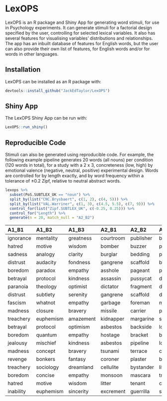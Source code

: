 
<!-- README.md is generated from README.Rmd. Please edit that file -->

# LexOPS

<!-- badges: start -->

<!-- badges: end -->

LexOPS is an R package and Shiny App for generating word stimuli, for
use in Psychology experiments. It can generate stimuli for a factorial
design specified by the user, controlling for selected lexical
variables. It also has several features for visualising variables’
distributions and relationships. The app has an inbuilt database of
features for English words, but the user can also provide their own list
of features, for English words and/or for words in other languages.

## Installation

LexOPS can be installed as an R package with:

``` r
devtools::install_github("JackEdTaylor/LexOPS")
```

## Shiny App

The LexOPS Shiny App can be run with:

``` r
LexOPS::run_shiny()
```

## Reproducible Code

Stimuli can also be generated using reproducible code. For example, the
following example pipeline generates 20 words (all nouns) per condition
(120 words in total), for a study with a 2 x 3, concreteness (low, high)
by emotional valence (negative, neutral, positive) experimental design.
Words are controlled for by length exactly, and by word frequency within
a tolerance of ±0.2 Zipf, relative to neutral abstract words.

``` r
lexops %>%
  subset(PoS.SUBTLEX_UK == "noun") %>%
  split_by(list("CNC.Brysbaert", c(1, 2), c(4, 5))) %>%
  split_by(list("VAL.Warriner", c(1, 3), c(4.5, 5.5), c(7, 9))) %>%
  control_for(list("Zipf.SUBTLEX_UK", c(-0.25, 0.25))) %>%
  control_for("Length") %>%
  generate(n = 20, match_null = "A2_B2")
```

| A1\_B1    | A1\_B2    | A1\_B3    | A2\_B1    | A2\_B2    | A2\_B3    | match\_null |
| :-------- | :-------- | :-------- | :-------- | :-------- | :-------- | :---------- |
| ignorance | mentality | greatness | courtroom | publisher | blueberry | A2\_B2      |
| hatred    | motive    | wisdom    | bomber    | buzzer    | pillow    | A2\_B2      |
| sadness   | analogy   | clarity   | burglar   | bedding   | pumpkin   | A2\_B2      |
| distrust  | audacity  | fondness  | gangrene  | scaffold  | beverage  | A2\_B2      |
| boredom   | paradox   | empathy   | asshole   | pageant   | pianist   | A2\_B2      |
| betrayal  | protocol  | kindness  | assassin  | pussycat  | doughnut  | A2\_B2      |
| paranoia  | theology  | optimist  | dictator  | fragment  | doughnut  | A2\_B2      |
| distrust  | subtlety  | serenity  | gangrene  | scaffold  | duckling  | A2\_B2      |
| fascism   | whatnot   | empathy   | garbage   | foreman   | mermaid   | A2\_B2      |
| madness   | closure   | bravery   | missile   | carrier   | popcorn   | A2\_B2      |
| treachery | euphemism | amazement | kidnapper | margarine | snowflake | A2\_B2      |
| betrayal  | protocol  | optimism  | asbestos  | backside  | lollipop  | A2\_B2      |
| boredom   | quantum   | empathy   | hostage   | bracket   | blossom   | A2\_B2      |
| jealousy  | mischief  | kindness  | asbestos  | pipeline  | lollipop  | A2\_B2      |
| madness   | concept   | bravery   | tsunami   | terrace   | concert   | A2\_B2      |
| revenge   | bonkers   | fantasy   | coroner   | plaster   | blanket   | A2\_B2      |
| treachery | sociology | dreamland | cellulite | bystander | lifesaver | A2\_B2      |
| boredom   | concise   | empathy   | monsoon   | mascara   | tropics   | A2\_B2      |
| hatred    | motive    | wisdom    | litter    | tenant    | cookie    | A2\_B2      |
| inability | euphemism | sincerity | excrement | guerrilla | starlight | A2\_B2      |
